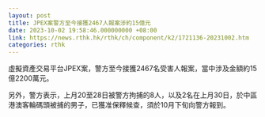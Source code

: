 ```yaml
---
layout: post
title: JPEX案警方至今接獲2467人報案涉約15億元
date: 2023-10-02 19:58:46.000000000 +08:00
link: https://news.rthk.hk/rthk/ch/component/k2/1721136-20231002.htm
categories: rthk
---
```


虛擬資產交易平台JPEX案，警方至今接獲2467名受害人報案，當中涉及金額約15億2200萬元。

另外，警方表示，上月20至28日被警方拘捕的8人，以及2名在上月30日，於中區港澳客輪碼頭被捕的男子，已獲准保釋候查，須於10月下旬向警方報到。
